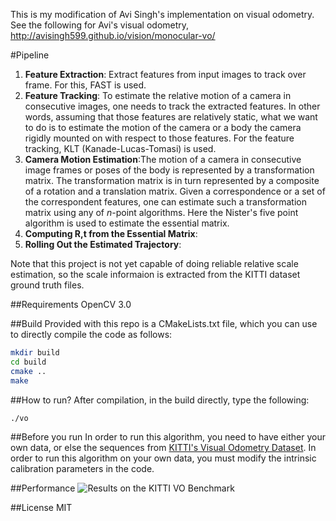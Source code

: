 This is my modification of Avi Singh's implementation on visual
odometry. See the following for Avi's visual odometry, http://avisingh599.github.io/vision/monocular-vo/

#Pipeline
<ol>
<li><b>Feature Extraction</b>: Extract features from input images to track over frame. For this, FAST is used.
<li><b>Feature Tracking</b>: To estimate the relative motion of a camera in consecutive images, one needs to track the extracted features. In other words, assuming that those features are relatively static, what we want to do is to estimate the motion of the camera or a body the camera rigidly mounted on with respect to those features. For the feature tracking, KLT (Kanade-Lucas-Tomasi) is used.
<li><b>Camera Motion Estimation</b>:The motion of a camera in consecutive image frames or poses of the body is represented by a transformation matrix. The transformation matrix is in turn represented by a composite of a rotation and a translation matrix. Given a correspondence or a set of the correspondent features, one can estimate such a transformation matrix using any of <i>n</i>-point algorithms. Here the Nister's five point algorithm is used to estimate the essential matrix. 
<li><b>Computing R,t from the Essential Matrix</b>:
<li><b>Rolling Out the Estimated Trajectory</b>:
</ol>

Note that this project is not yet capable of doing reliable relative
scale estimation, so the scale informaion is extracted from the KITTI
dataset ground truth files.

##Requirements
OpenCV 3.0

##Build
Provided with this repo is a CMakeLists.txt file, which you can use to directly compile the code as follows:
```bash
mkdir build
cd build
cmake ..
make
```

##How to run? 
After compilation, in the build directly, type the following:
```bash
./vo
```
##Before you run
In order to run this algorithm, you need to have either your own data, 
or else the sequences from [KITTI's Visual Odometry Dataset](http://www.cvlibs.net/datasets/kitti/eval_odometry.php).
In order to run this algorithm on your own data, you must modify the intrinsic calibration parameters in the code.

##Performance
![Results on the KITTI VO Benchmark](http://avisingh599.github.io/images/visodo/2K.png)

##License
MIT